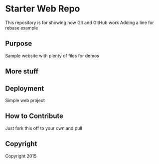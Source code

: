 # Starter Web Repo

This repository is for showing how Git and GitHub work
Adding a line for rebase example

## Purpose

Sample website with plenty of files for demos

## More stuff

## Deployment

Simple web project

## How to Contribute
Just fork this off to your own and pull 

## Copyright
Copyright 2015